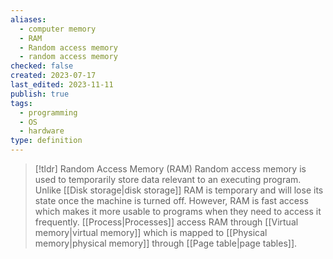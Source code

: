 ```yaml
---
aliases:
  - computer memory
  - RAM
  - Random access memory
  - random access memory
checked: false
created: 2023-07-17
last_edited: 2023-11-11
publish: true
tags:
  - programming
  - OS
  - hardware
type: definition
---
```

>[!tldr] Random Access Memory (RAM)
> Random access memory is used to temporarily store data relevant to an executing program. Unlike [[Disk storage|disk storage]] RAM is temporary and will lose its state once the machine is turned off. However, RAM is fast access which makes it more usable to programs when they need to access it frequently. [[Process|Processes]] access RAM through [[Virtual memory|virtual memory]] which is mapped to [[Physical memory|physical memory]] through [[Page table|page tables]].